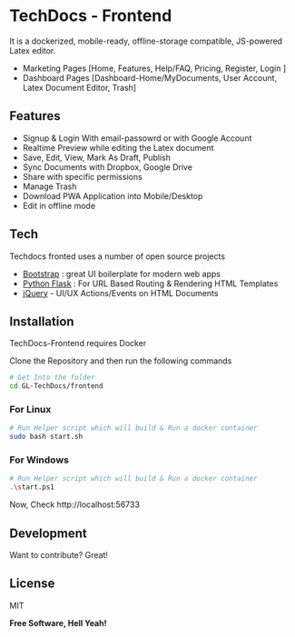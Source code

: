 # TechDocs - Frontend

It is a dockerized, mobile-ready, offline-storage compatible, JS-powered Latex editor.

- Marketing Pages [Home, Features, Help/FAQ, Pricing, Register, Login ]  
- Dashboard Pages [Dashboard-Home/MyDocuments, User Account, Latex Document Editor, Trash]

## Features

- Signup & Login With email-passowrd or with Google Account 
- Realtime Preview while editing the Latex document
- Save, Edit, View, Mark As Draft, Publish
- Sync Documents with Dropbox, Google Drive
- Share with specific permissions
- Manage Trash
- Download PWA Application into Mobile/Desktop 
- Edit in offline mode


## Tech

Techdocs fronted uses a number of open source projects

- [Bootstrap] : great UI boilerplate for modern web apps
- [Python Flask]  : For URL Based Routing & Rendering HTML Templates
- [jQuery] - UI/UX Actions/Events on HTML Documents

## Installation

TechDocs-Frontend requires Docker

Clone the Repository and then run the following commands

```bash
# Get Into the folder
cd GL-TechDocs/frontend
```
### For Linux
```bash
# Run Helper script which will build & Run a docker container
sudo bash start.sh
```

### For Windows
```bash
# Run Helper script which will build & Run a docker container
.\start.ps1
```

Now, Check http://localhost:56733


## Development

Want to contribute? Great!


## License

MIT

**Free Software, Hell Yeah!**

[//]: # (These are reference links used in the body of this note and get stripped out when the markdown processor does its job. There is no need to format nicely because it shouldn't be seen. Thanks SO - http://stackoverflow.com/questions/4823468/store-comments-in-markdown-syntax)

   [Bootstrap]: <https://getbootstrap.com>
   [jQuery]: <http://jquery.com>
   [Python Flask]: <https://flask.palletsprojects.com/en/2.2.x/>
   
